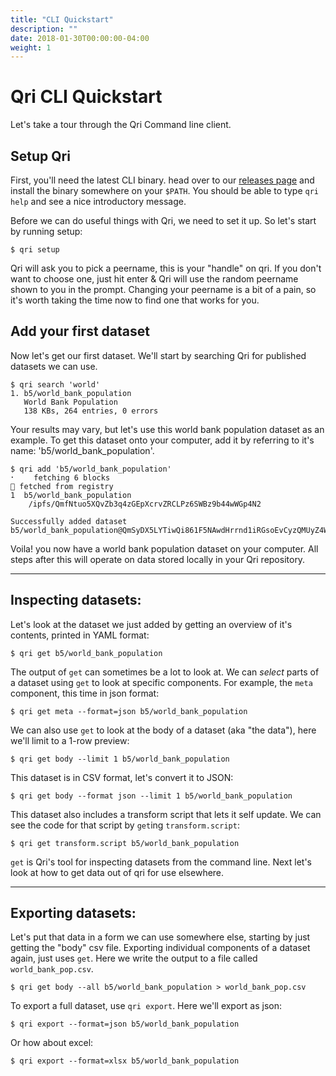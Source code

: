 ```yaml
---
title: "CLI Quickstart"
description: ""
date: 2018-01-30T00:00:00-04:00
weight: 1
---
```


# Qri CLI Quickstart
Let's take a tour through the Qri Command line client.

## Setup Qri
First, you'll need the latest CLI binary. head over to our [releases page](https://github.com/qri-io/qri/releases/tag/v0.7.1) and install the binary somewhere on your `$PATH`. You should be able to type `qri help` and see a nice introductory message.

Before we can do useful things with Qri, we need to set it up. So let's start by running setup:
```text
$ qri setup
```
Qri will ask you to pick a peername, this is your "handle" on qri. If you don't want to choose one, just hit enter & Qri will use the random peername shown to you in the prompt. Changing your peername is a bit of a pain, so it's worth taking the time now to find one that works for you.

## Add your first dataset
Now let's get our first dataset. We'll start by searching Qri for published datasets we can use.

```text
$ qri search 'world'
1. b5/world_bank_population
   World Bank Population
   138 KBs, 264 entries, 0 errors
```

Your results may vary, but let's use this world bank population dataset as an example. To get this dataset onto your computer, add it by referring to it's name: 'b5/world_bank_population'.

```text
$ qri add 'b5/world_bank_population'
⠂    fetching 6 blocks
🗼 fetched from registry
1  b5/world_bank_population
    /ipfs/QmfNtuo5XQvZb3q4zGEpXcrvZRCLPz6SWBz9b44wWGp4N2

Successfully added dataset b5/world_bank_population@QmSyDX5LYTiwQi861F5NAwdHrrnd1iRGsoEvCyzQMUyZ4W/ipfs/QmfNtuo5XQvZb3q4zGEpXcrvZRCLPz6SWBz9b44wWGp4N2
```

Voila! you now have a world bank population dataset on your computer. All steps after this will operate on data stored locally in your Qri repository.

** **

## Inspecting datasets:
Let's look at the dataset we just added by getting an overview of it's contents, printed in YAML format:
```text
$ qri get b5/world_bank_population
```

The output of `get` can sometimes be a lot to look at. We can _select_ parts of a dataset using `get` to look at specific components. For example, the `meta` component, this time in json format:
```text
$ qri get meta --format=json b5/world_bank_population
``` 

We can also use `get` to look at the body of a dataset (aka "the data"), here we'll limit to a 1-row preview:
```text
$ qri get body --limit 1 b5/world_bank_population
``` 

This dataset is in CSV format, let's convert it to JSON:
```text
$ qri get body --format json --limit 1 b5/world_bank_population
``` 

This dataset also includes a transform script that lets it self update. We can see the code for that script by `get`ing `transform.script`:
```
$ qri get transform.script b5/world_bank_population
```

`get` is Qri's tool for inspecting datasets from the command line. Next let's look at how to get data out of qri for use elsewhere.

** **

## Exporting datasets:
Let's put that data in a form we can use somewhere else, starting by just getting the "body" csv file. Exporting individual components of a dataset again, just uses `get`. Here we write the output to a file called `world_bank_pop.csv`.
```text
$ qri get body --all b5/world_bank_population > world_bank_pop.csv
```

To export a full dataset, use `qri export`. Here we'll export as json:
```text
$ qri export --format=json b5/world_bank_population
```

Or how about excel:
```text
$ qri export --format=xlsx b5/world_bank_population
```